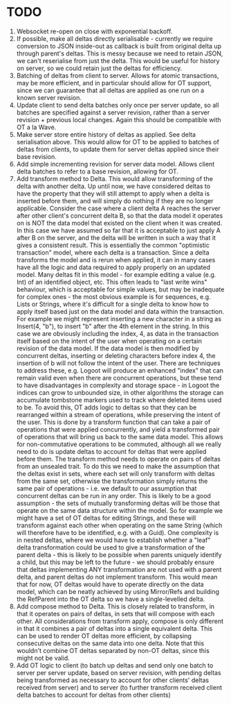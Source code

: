 # TODO

1. Websocket re-open on close with exponential backoff.
2. If possible, make all deltas directly serialisable - currently we require conversion to JSON inside-out as callback is built from original delta up through parent's deltas. This is messy because we need to retain JSON, we can't reserialise from just the delta. This would be useful for history on server, so we could retain just the deltas for efficiency.
2. Batching of deltas from client to server. Allows for atomic transactions, may be more efficient, and in particular should allow for OT support, since we can guarantee that all deltas are applied as one run on a known server revision.
3. Update client to send delta batches only once per server update, so all batches are specified against a server revision, rather than a server revision + previous local changes. Again this should be compatible with OT a la Wave.
4. Make server store entire history of deltas as applied. See delta serialisation above. This would allow for OT to be applied to batches of deltas from clients, to update them for server deltas applied since their base revision.
6. Add simple incrementing revision for server data model. Allows client delta batches to refer to a base revision, allowing for OT.
7. Add transform method to Delta. This would allow transforming of the delta with another delta. Up until now, we have considered deltas to have the property that they will still attempt to apply when a delta is inserted before them, and will simply do nothing if they are no longer applicable. Consider the case where a client delta A reaches the server after other client's concurrent delta B, so that the data model it operates on is NOT the data model that existed on the client when it was created. In this case we have assumed so far that it is acceptable to just apply A after B on the server, and the delta will be written in such a way that it gives a consistent result. This is essentially the common "optimistic transaction" model, where each delta is a transaction. Since a delta transforms the model and is rerun when applied, it can in many cases have all the logic and data required to apply properly on an updated model. Many deltas fit in this model - for example editing a value (e.g. Int) of an identified object, etc. This often leads to "last write wins" behaviour, which is acceptable for simple values, but may be inadequate for complex ones - the most obvious example is for sequences, e.g. Lists or Strings, where it's difficult for a single delta to know how to apply itself based just on the data model and data within the transaction. For example we might represent inserting a new character in a string as Insert(4, "b"), to insert "b" after the 4th element in the string. In this case we are obviously including the index, 4, as data in the transaction itself based on the intent of the user when operating on a certain revision of the data model. If the data model is then modified by concurrent deltas, inserting or deleting characters before index 4, the insertion of b will not follow the intent of the user. There are techniques to address these, e.g. Logoot will produce an enhanced "index" that can remain valid even when there are concurrent operations, but these tend to have disadvantages in complexity and storage space - in Logoot the indices can grow to unbounded size, in other algorithms the storage can accumulate tombstone markers used to track where deleted items used to be. To avoid this, OT adds logic to deltas so that they can be rearranged within a stream of operations, while preserving the intent of the user. This is done by a transform function that can take a pair of operations that were applied concurrently, and yield a transformed pair of operations that will bring us back to the same data model. This allows for non-commutative operations to be commuted, although all we really need to do is update deltas to account for deltas that were applied before them. The transform method needs to operate on pairs of deltas from an unsealed trait. To do this we need to make the assumption that the deltas exist in sets, where each set will only transform with deltas from the same set, otherwise the transformation simply returns the same pair of operations - i.e. we default to our assumption that concurrent deltas can be run in any order. This is likely to be a good assumption - the sets of mutually transforming deltas will be those that operate on the same data structure within the model. So for example we might have a set of OT deltas for editing Strings, and these will transform against each other when operating on the same String (which will therefore have to be identified, e.g. with a Guid). One complexity is in nested deltas, where we would have to establish whether a "leaf" delta transformation could be used to give a transformation of the parent delta - this is likely to be possible when parents uniquely identify a child, but this may be left to the future - we should probably ensure that deltas implementing ANY transformation are not used with a parent delta, and parent deltas do not implement transform. This would mean that for now, OT deltas would have to operate directly on the data model, which can be neatly achieved by using Mirror/Refs and building the RefParent into the OT delta so we have a single-levelled delta.
8. Add compose method to Delta. This is closely related to transform, in that it operates on pairs of deltas, in sets that will compose with each other. All considerations from transform apply, compose is only different in that it combines a pair of deltas into a single equivalent delta. This can be used to render OT deltas more efficient, by collapsing consecutive deltas on the same data into one delta. Note that this wouldn't combine OT deltas separated by non-OT deltas, since this might not be valid.
9. Add OT logic to client (to batch up deltas and send only one batch to server per server update, based on server revision, with pending deltas being transformed as necessary to account for other clients' deltas received from server) and to server (to further transform received client delta batches to account for deltas from other clients) 

